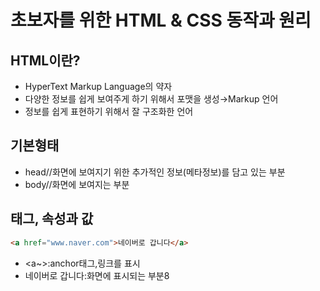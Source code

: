 # 초보자를 위한 HTML & CSS 동작과 원리

## HTML이란?

- HyperText Markup Language의 약자
- 다양한 정보를 쉽게 보여주게 하기 위해서 포맷을 생성→Markup 언어
- 정보를 쉽게 표현하기 위해서 잘 구조화한 언어

## 기본형태

- head//화면에 보여지기 위한 추가적인 정보(메타정보)를 담고 있는 부분
- body//화면에 보여지는 부분

## 태그, 속성과 값

```html
<a href="www.naver.com">네이버로 갑니다</a>
```
- <a~>:anchor태그,링크를 표시
- 네이버로 갑니다:화면에 표시되는 부분8

